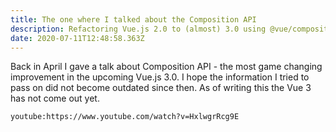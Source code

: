 ```yaml
---
title: The one where I talked about the Composition API
description: Refactoring Vue.js 2.0 to (almost) 3.0 using @vue/composition-api plugin
date: 2020-07-11T12:48:58.363Z
---
```

Back in April I gave a talk about Composition API - the most game changing improvement in the upcoming Vue.js 3.0. I hope the information I tried to pass on did not become outdated since then. As of writing this the Vue 3 has not come out yet.

`youtube:https://www.youtube.com/watch?v=HxlwgrRcg9E`
